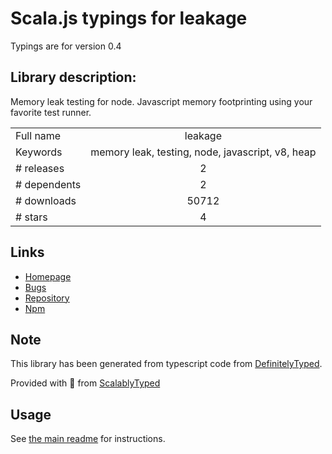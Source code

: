 
# Scala.js typings for leakage

Typings are for version 0.4

## Library description:
Memory leak testing for node. Javascript memory footprinting using your favorite test runner.

|                    |                 |
| ------------------ | :-------------: |
| Full name          | leakage |
| Keywords           | memory leak, testing, node, javascript, v8, heap |
| # releases         | 2 |
| # dependents       | 2 |
| # downloads        | 50712 |
| # stars            | 4 |

## Links
- [Homepage](https://github.com/andywer/leakage#readme)
- [Bugs](https://github.com/andywer/leakage/issues)
- [Repository](https://github.com/andywer/leakage)
- [Npm](https://www.npmjs.com/package/leakage)
    


## Note
This library has been generated from typescript code from [DefinitelyTyped](https://definitelytyped.org).

Provided with :purple_heart: from [ScalablyTyped](https://github.com/oyvindberg/ScalablyTyped)

## Usage
See [the main readme](../../readme.md) for instructions.


